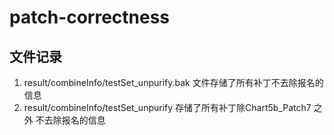 # patch-correctness

## 文件记录

1. result/combineInfo/testSet_unpurify.bak 文件存储了所有补丁不去除报名的信息
2. result/combineInfo/testSet_unpurify 存储了所有补丁除Chart5b_Patch7 之外 不去除报名的信息